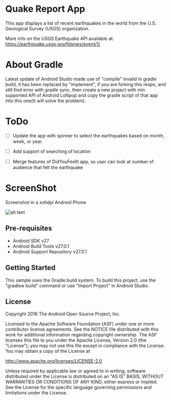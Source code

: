 Quake Report App
===================================

This app displays a list of recent earthquakes in the world
from the U.S. Geological Survey (USGS) organization.

More info on the USGS Earthquake API available at:
https://earthquake.usgs.gov/fdsnws/event/1/

##
About Gradle
=================================
Latest update of Android Studio made use of "compile" invalid in gradle build, it has been replaced by "implement", if you are forking this respo, and still find error with gradle sync, then create a new project with min supported API of Android Lollipop and copy the gradle script of that app into this one(It will solve the problem).


##
ToDo
==========================
* [ ] Update the app with spinner to select the earthquakes based on month, week, or year.
* [ ] Add support of searching of location 
* [ ] Merge features of DidYouFeelIt app, so user can look at number of audience that felt the earthquake



##
ScreenShot
=====================================
Screenshot in a xxhdpi Android Phone

![alt text](https://github.com/manugond/ud843-QuakeReport/blob/starting-point/Screenshot1.png)

Pre-requisites
--------------

- Android SDK v27
- Android Build Tools v27.0.1
- Android Support Repository v27.0.1

Getting Started
---------------

This sample uses the Gradle build system. To build this project, use the
"gradlew build" command or use "Import Project" in Android Studio.


License
-------

Copyright 2016 The Android Open Source Project, Inc.

Licensed to the Apache Software Foundation (ASF) under one or more contributor
license agreements.  See the NOTICE file distributed with this work for
additional information regarding copyright ownership.  The ASF licenses this
file to you under the Apache License, Version 2.0 (the "License"); you may not
use this file except in compliance with the License.  You may obtain a copy of
the License at

http://www.apache.org/licenses/LICENSE-2.0

Unless required by applicable law or agreed to in writing, software
distributed under the License is distributed on an "AS IS" BASIS, WITHOUT
WARRANTIES OR CONDITIONS OF ANY KIND, either express or implied.  See the
License for the specific language governing permissions and limitations under
the License.
